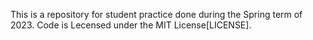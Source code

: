This is a repository for student practice done during the Spring term of 2023.
Code is Lecensed under the MIT License[LICENSE].
